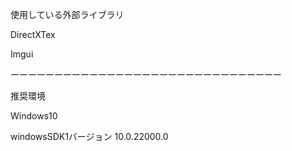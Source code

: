 使用している外部ライブラリ

DirectXTex

Imgui

ーーーーーーーーーーーーーーーーーーーーーーーーーーーーーーー

推奨環境

Windows10

windowsSDK1バージョン 10.0.22000.0
